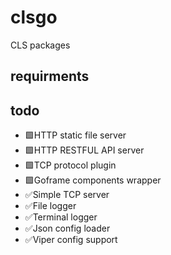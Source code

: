 # clsgo

CLS packages

## requirments

## todo

* 🟩HTTP static file server
* 🟩HTTP RESTFUL API server
* 🟩TCP protocol plugin
* 🟩Goframe components wrapper
* ✅Simple TCP server
* ✅File logger
* ✅Terminal logger
* ✅Json config loader
* ✅Viper config support